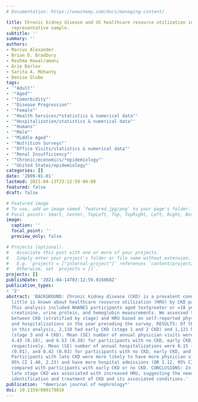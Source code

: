 ```yaml
---
# Documentation: https://wowchemy.com/docs/managing-content/

title: Chronic kidney disease and US healthcare resource utilization in a nationally
  representative sample.
subtitle: ''
summary: ''
authors:
- Marcus Alexander
- Brian D. Bradbury
- Reshma Kewalramani
- Arie Barlev
- Sarita A. Mohanty
- Denise Globe
tags:
- '"Adult"'
- '"Aged"'
- '"Comorbidity"'
- '"Disease Progression"'
- '"Female"'
- '"Health Services/*statistics & numerical data"'
- '"Hospitalization/statistics & numerical data"'
- '"Humans"'
- '"Male"'
- '"Middle Aged"'
- '"Nutrition Surveys"'
- '"Office Visits/statistics & numerical data"'
- '"Renal Insufficiency"'
- '"Chronic/economics/*epidemiology"'
- '"United States/epidemiology"'
categories: []
date: '2009-01-01'
lastmod: 2021-04-13T23:12:59-04:00
featured: false
draft: false

# Featured image
# To use, add an image named `featured.jpg/png` to your page's folder.
# Focal points: Smart, Center, TopLeft, Top, TopRight, Left, Right, BottomLeft, Bottom, BottomRight.
image:
  caption: ''
  focal_point: ''
  preview_only: false

# Projects (optional).
#   Associate this post with one or more of your projects.
#   Simply enter your project's folder or file name without extension.
#   E.g. `projects = ["internal-project"]` references `content/project/deep-learning/index.md`.
#   Otherwise, set `projects = []`.
projects: []
publishDate: '2021-04-14T03:12:59.016068Z'
publication_types:
- '2'
abstract: 'BACKGROUND: Chronic kidney disease (CKD) is a prevalent condition; however,
  little is known about healthcare resource utilization (HRU) by CKD patients. METHODS:
  This analysis included NHANES participants aged textgreater or =18 years, with serum
  creatinine, urine protein, and hemoglobin measurements. We assessed the association
  between CKD (stratified by stage) and HRU based on self-reported physician visits
  and hospitalizations in the year preceding the survey. RESULTS: Of the 15,258 included
  in this analysis, 2,110 had early CKD (stage 1 and 2 CKD) and 1,121 had late CKD
  (stage 3 and 4 CKD). Mean (SE) number of annual physician visits were 3.51 (0.08),
  4.43 (0.18), and 6.53 (0.38) for participants with no CKD, early CKD, and late CKD,
  respectively. Mean (SE) number of annual hospitalizations were 0.15 (0.01), 0.19
  (0.01), and 0.42 (0.03) for participants with no CKD, early CKD, and late CKD, respectively.
  Participants with late CKD were more likely to have more physician visits (OR 1.81,
  95% CI 1.46, 2.23) and have more hospital admissions (OR 2.12, 95% CI 1.66, 2.71)
  compared with participants with early CKD or no CKD. CONCLUSIONS: In this analysis,
  late stage CKD was associated with increased HRU, suggesting the need for early
  identification and treatment of CKD and its associated conditions.'
publication: '*American journal of nephrology*'
doi: 10.1159/000178816
---
```

